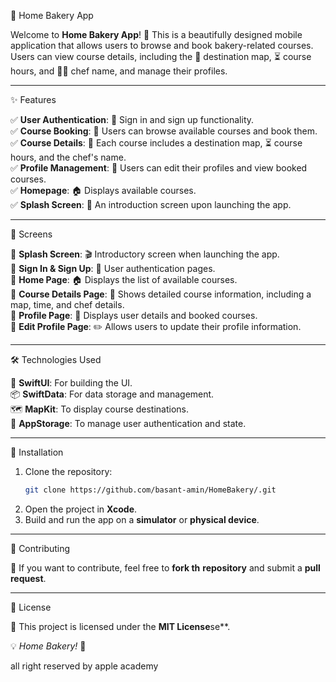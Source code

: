 🍰 Home Bakery App

Welcome to **Home Bakery App**! 🍪 This is a beautifully designed mobile application that allows users to browse and book bakery-related courses. Users can view course details, including the 📍 destination map, ⏳ course hours, and 👨‍🍳 chef name, and manage their profiles.

---

✨ Features

✅ **User Authentication**: 🔑 Sign in and sign up functionality.\
✅ **Course Booking**: 📅 Users can browse available courses and book them.\
✅ **Course Details**: 📍 Each course includes a destination map, ⏳ course hours, and the chef's name.\
✅ **Profile Management**: 👤 Users can edit their profiles and view booked courses.\
✅ **Homepage**: 🏠 Displays available courses.\
✅ **Splash Screen**: 🎉 An introduction screen upon launching the app.

---

📱 Screens

📌 **Splash Screen**: 🎬 Introductory screen when launching the app.\
📌 **Sign In & Sign Up**: 🔑 User authentication pages.\
📌 **Home Page**: 🏠 Displays the list of available courses.\
📌 **Course Details Page**: 📍 Shows detailed course information, including a map, time, and chef details.\
📌 **Profile Page**: 👤 Displays user details and booked courses.\
📌 **Edit Profile Page**: ✏️ Allows users to update their profile information.

---

 🛠️ Technologies Used

🚀 **SwiftUI**: For building the UI.\
📦 **SwiftData**: For data storage and management.\
🗺️ **MapKit**: To display course destinations.\
💾 **AppStorage**: To manage user authentication and state.

---

 🔧 Installation

1. Clone the repository:
   ```sh
   git clone https://github.com/basant-amin/HomeBakery/.git
   ```
2. Open the project in **Xcode**.
3. Build and run the app on a **simulator** or **physical device**.

---

🤝 Contributing

🚀 If you want to contribute, feel free to **fork th** **repository** and submit a **pull request**.

---

 📜 License

📝 This project is licensed under the **MIT License**se\*\*.

💡 *Home Bakery!* 🍩

all right reserved by apple academy
